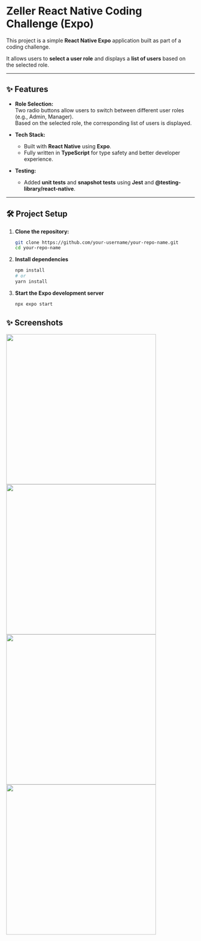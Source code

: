 # Zeller React Native Coding Challenge (Expo)

This project is a simple **React Native Expo** application built as part of a coding challenge.

It allows users to **select a user role** and displays a **list of users** based on the selected role.

---

## ✨ Features

- **Role Selection:**  
  Two radio buttons allow users to switch between different user roles (e.g., Admin, Manager).  
  Based on the selected role, the corresponding list of users is displayed.
  
- **Tech Stack:**
  - Built with **React Native** using **Expo**.
  - Fully written in **TypeScript** for type safety and better developer experience.

- **Testing:**
  - Added **unit tests** and **snapshot tests** using **Jest** and **@testing-library/react-native**.

---

## 🛠 Project Setup

1. **Clone the repository:**
   ```bash
   git clone https://github.com/your-username/your-repo-name.git
   cd your-repo-name

   ```
2. **Install dependencies**
   ```bash
   npm install
   # or
   yarn install
   ```
3. **Start the Expo development server**
   ```bash
   npx expo start
   ```

## ✨ Screenshots
   <img src="https://github.com/user-attachments/assets/62a09686-1837-429f-bf7c-6d8a9002c8db" height="400">
   <img src="https://github.com/user-attachments/assets/f7eacd6a-344b-4f92-aaa5-dff584b06f15" height="400">
   <img src="https://github.com/user-attachments/assets/94c88d37-320a-4843-a5bd-d10e0cd20aa9" height="400">
   <img src="https://github.com/user-attachments/assets/856dd5a8-0383-43b0-93c7-c3aabf94cea8" height="400">

